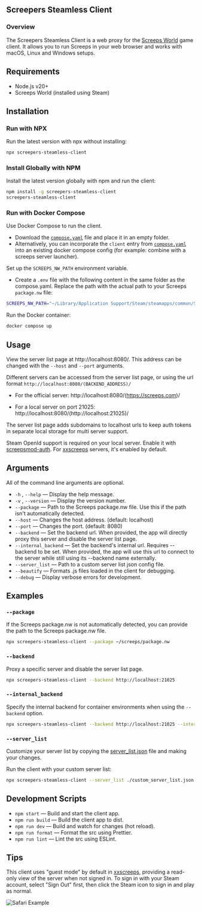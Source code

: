 ## Screepers Steamless Client

### Overview

The Screepers Steamless Client is a web proxy for the [Screeps World](https://store.steampowered.com/app/464350/Screeps/) game client. It allows you to run Screeps in your web browser and works with macOS, Linux and Windows setups.

## Requirements

- Node.js v20+
- Screeps World (installed using Steam)

## Installation

### Run with NPX

Run the latest version with npx without installing:

```sh
npx screepers-steamless-client
```

### Install Globally with NPM

Install the latest version globally with npm and run the client:

```sh
npm install -g screepers-steamless-client
screepers-steamless-client
```

### Run with Docker Compose

Use Docker Compose to run the client.
- Download the [`compose.yaml`](compose.yaml) file and place it in an empty folder.
- Alternatively, you can incorporate the `client` entry from [`compose.yaml`](compose.yaml) into an existing docker compose config (for example: combine with a screeps server launcher).

Set up the `SCREEPS_NW_PATH` environment variable.
- Create a `.env` file with the following content in the same folder as the compose.yaml. Replace the path with the actual path to your Screeps `package.nw` file:

```bash
SCREEPS_NW_PATH="~/Library/Application Support/Steam/steamapps/common/Screeps/package.nw"
```

Run the Docker container:

```bash
docker compose up
```

## Usage

View the server list page at http://localhost:8080/. This address can be changed with the `--host` and `--port` arguments.

Different servers can be accessed from the server list page, or using the url format `http://localhost:8080/(BACKEND_ADDRESS)/`

- For the official server: http://localhost:8080/(https://screeps.com)/

- For a local server on port 21025: http://localhost:8080/(http://localhost:21025)/

The server list page adds subdomains to localhost urls to keep auth tokens in separate local storage for multi server support.

Steam OpenId support is required on your local server. Enable it with [screepsmod-auth](https://github.com/ScreepsMods/screepsmod-auth). For [xxscreeps](https://github.com/laverdet/xxscreeps/) servers, it's enabled by default.

## Arguments

All of the command line arguments are optional.

- `-h` , `--help` &mdash; Display the help message.
- `-v` , `--version` &mdash; Display the version number.
- `--package` &mdash; Path to the Screeps package.nw file. Use this if the path isn't automatically detected.
- `--host` &mdash; Changes the host address. (default: localhost)
- `--port` &mdash; Changes the port. (default: 8080)
- `--backend` &mdash; Set the backend url. When provided, the app will directly proxy this server and disable the server list page.
- `--internal_backend` &mdash; Set the backend's internal url. Requires --backend to be set. When provided, the app will use this url to connect to the server while still using its --backend name externally.
- `--server_list` &mdash; Path to a custom server list json config file.
- `--beautify` &mdash; Formats .js files loaded in the client for debugging.
- `--debug` &mdash; Display verbose errors for development.

## Examples

### `--package`

If the Screeps package.nw is not automatically detected, you can provide the path to the Screeps package.nw file.

```sh
npx screepers-steamless-client --package ~/screeps/package.nw
```

### `--backend`

Proxy a specific server and disable the server list page.

```sh
npx screepers-steamless-client --backend http://localhost:21025
```

### `--internal_backend`

Specify the internal backend for container environments when using the `--backend` option.

```sh
npx screepers-steamless-client --backend http://localhost:21025 --internal_backend http://screeps:21025
```

### `--server_list`

Customize your server list by copying the [server_list.json](settings/server_list.json) file and making your changes.

Run the client with your custom server list:

```sh
npx screepers-steamless-client --server_list ./custom_server_list.json
```

## Development Scripts

- `npm start` &mdash; Build and start the client app.
- `npm run build` &mdash; Build the client app to dist.
- `npm run dev` &mdash; Build and watch for changes (hot reload).
- `npm run format` &mdash; Format the src using Prettier.
- `npm run lint` &mdash; Lint the src using ESLint.

## Tips

This client uses "guest mode" by default in [xxscreeps](https://github.com/laverdet/xxscreeps/), providing a read-only view of the server when not signed in. To sign in with your Steam account, select "Sign Out" first, then click the Steam icon to sign in and play as normal.

![Safari Example](./docs/safari.png)
